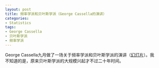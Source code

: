 ```yaml
---
layout: post
title: 频率学派和贝叶斯学派（George Cassella的演讲）
categories:
- Statistics
tags:
- George Cassella
- 贝叶斯学派
- 频率学派
---
```


George Cassella九月做了一场关于频率学派和贝叶斯学派的演讲（[幻灯片](http://www.stat.ufl.edu/~casella/Talks/BayesRefresher.pdf)）。我不知道的是，原来贝叶斯学派的大规模兴起才不过二十年时间。
